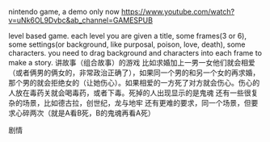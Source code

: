 nintendo game, a demo only now
https://www.youtube.com/watch?v=uNk6OL9Dvbc&ab_channel=GAMESPUB

level based game. each level you are given a title, some frames(3 or 6), some settings(or background, like purposal, poison, love, death), some characters.
you need to drag background and characters into each frame to make a story.
讲故事（组合故事）的游戏
比如求婚加上一男一女他们就会相爱（或者俩男的俩女的，非常政治正确了），如果同一个男的和另一个女的再求婚，那个男的就会拒绝女的（让她伤心）。如果相爱的一方死了对方就会伤心。伤心的人放在毒药关就会喝毒药，或者下毒。死掉的人出现显示的是鬼魂
还有一些很复杂的场景，比如德古拉，创世纪，龙与地牢
还有更难的要求，同一个场景，但要求心碎两次（就是A看B死，B的鬼魂再看A死）

剧情

